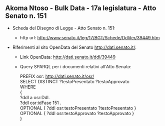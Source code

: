 ## Akoma Ntoso - Bulk Data - 17a legislatura - Atto Senato n. 151 ##

* Scheda del Disegno di Legge - Atto Senato n. 151:
	* http url: http://www.senato.it/leg/17/BGT/Schede/Ddliter/39449.htm

* Riferimenti al sito OpenData del Senato http://dati.senato.it/:
	* Link OpenData: http://dati.senato.it/ddl/39449
	* Query SPARQL per i documenti relativi all'Atto Senato:

        PREFIX osr: <http://dati.senato.it/osr/>  
		SELECT DISTINCT ?testoPresentato ?testoApprovato  
		WHERE  
		{  
		    ?ddl a osr:Ddl.  
		    ?ddl osr:idFase 151 .  
		    OPTIONAL { ?ddl osr:testoPresentato ?testoPresentato }  
		    OPTIONAL { ?ddl osr:testoApprovato ?testoApprovato }  
		}
		